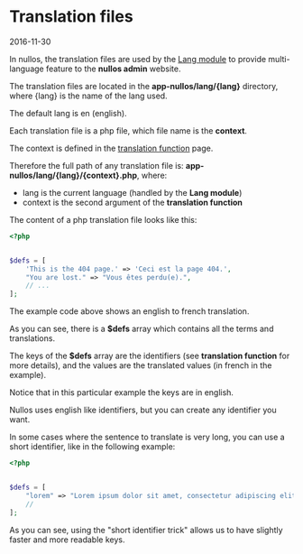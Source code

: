 Translation files
======================
2016-11-30



In nullos, the translation files are used by the [Lang module](https://github.com/lingtalfi/nullos-admin/tree/master/doc/official/modules/lang-module.md) to provide multi-language feature 
to the **nullos admin** website.


The translation files are located in the **app-nullos/lang/{lang}** directory, where {lang} is the name of the lang used.

The default lang is en (english).


Each translation file is a php file, which file name is the **context**.

The context is defined in the [translation function](https://github.com/lingtalfi/nullos-admin/tree/master/doc/official/modules/lang-module/translation-function.md) page.


Therefore the full path of any translation file is: **app-nullos/lang/{lang}/{context}.php**, where:

- lang is the current language (handled by the **Lang module**)
- context is the second argument of the **translation function**




The content of a php translation file looks like this:


```php
<?php


$defs = [
    'This is the 404 page.' => 'Ceci est la page 404.',
    "You are lost." => "Vous êtes perdu(e).",
    // ...
];
```


The example code above shows an english to french translation.

As you can see, there is a **$defs** array which contains all the terms and translations.
 
The keys of the **$defs** array are the identifiers (see **translation function** for more details), and the values
are the translated values (in french in the example).


Notice that in this particular example the keys are in english.

Nullos uses english like identifiers, but you can create any identifier you want.

In some cases where the sentence to translate is very long, you can use a short identifier, like in the following example:

```php
<?php


$defs = [
    "lorem" => "Lorem ipsum dolor sit amet, consectetur adipiscing elit. Morbi venenatis lorem quam, ut lobortis elit commodo sed. Vestibulum velit velit, lacinia non luctus vel, ullamcorper ut lacus. Fusce pretium velit ac dapibus eleifend. Nam imperdiet tincidunt risus non mattis. Suspendisse eleifend, quam at pulvinar tempor, libero sem imperdiet mauris, eget maximus ante neque a dolor. Cras lobortis finibus nibh non faucibus. Fusce malesuada sit amet lectus vel pharetra. Vivamus pharetra, massa quis aliquet lacinia, tortor diam egestas odio, ut venenatis metus urna ut eros. Fusce ornare vitae metus luctus imperdiet. Mauris efficitur luctus sodales. ",
    //
];
```

As you can see, using the "short identifier trick" allows us to have slightly faster and more readable keys. 



